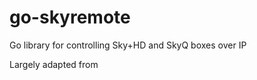 # go-skyremote

Go library for controlling Sky+HD and SkyQ boxes over IP

Largely adapted from [](https://github.com/dalhundal/sky-remote)
